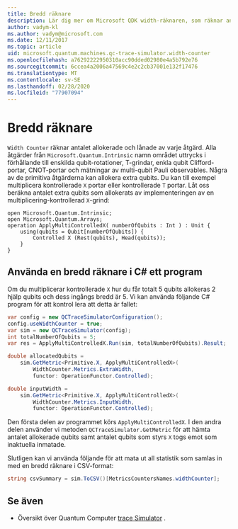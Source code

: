 ```yaml
---
title: Bredd räknare
description: Lär dig mer om Microsoft QDK width-räknaren, som räknar antalet qubits som tilldelas och lånas ut av varje åtgärd i ett Quantum-program.
author: vadym-kl
ms.author: vadym@microsoft.com
ms.date: 12/11/2017
ms.topic: article
uid: microsoft.quantum.machines.qc-trace-simulator.width-counter
ms.openlocfilehash: a76292222950310acc90dded02980e4a5b792e76
ms.sourcegitcommit: 6ccea4a2006a47569c4e2c2cb37001e132f17476
ms.translationtype: MT
ms.contentlocale: sv-SE
ms.lasthandoff: 02/28/2020
ms.locfileid: "77907094"
---
```

# <a name="width-counter"></a>Bredd räknare

`Width Counter` räknar antalet allokerade och lånade av varje åtgärd.
Alla åtgärder från `Microsoft.Quantum.Intrinsic` namn området uttrycks i förhållande till enskilda qubit-rotationer, T-grindar, enkla qubit Clifford-portar, CNOT-portar och mätningar av multi-qubit Pauli observables. Några av de primitiva åtgärderna kan allokera extra qubits. Du kan till exempel multiplicera kontrollerade `X` portar eller kontrollerade `T` portar. Låt oss beräkna antalet extra qubits som allokerats av implementeringen av en multiplicering-kontrollerad `X`-grind:

```qsharp
open Microsoft.Quantum.Intrinsic;
open Microsoft.Quantum.Arrays;
operation ApplyMultiControlledX( numberOfQubits : Int ) : Unit {
    using(qubits = Qubit[numberOfQubits]) {
        Controlled X (Rest(qubits), Head(qubits));
    } 
}
```

## <a name="using-width-counter-within-a-c-program"></a>Använda en bredd räknare i C# ett program

Om du multiplicerar kontrollerade `X` hur du får totalt 5 qubits allokeras 2 hjälp qubits och dess ingångs bredd är 5. Vi kan använda följande C# program för att kontrol lera att detta är fallet:

```csharp 
var config = new QCTraceSimulatorConfiguration();
config.useWidthCounter = true;
var sim = new QCTraceSimulator(config);
int totalNumberOfQubits = 5;
var res = ApplyMultiControlledX.Run(sim, totalNumberOfQubits).Result;

double allocatedQubits = 
    sim.GetMetric<Primitive.X, ApplyMultiControlledX>(
        WidthCounter.Metrics.ExtraWidth,
        functor: OperationFunctor.Controlled); 

double inputWidth =
    sim.GetMetric<Primitive.X, ApplyMultiControlledX>(
        WidthCounter.Metrics.InputWidth,
        functor: OperationFunctor.Controlled);
```

Den första delen av programmet körs `ApplyMultiControlledX`. I den andra delen använder vi metoden `QCTraceSimulator.GetMetric` för att hämta antalet allokerade qubits samt antalet qubits som styrs `X` togs emot som inaktuella inmatade. 

Slutligen kan vi använda följande för att mata ut all statistik som samlas in med en bredd räknare i CSV-format:
```csharp
string csvSummary = sim.ToCSV()[MetricsCountersNames.widthCounter];
```

## <a name="see-also"></a>Se även ##

- Översikt över Quantum Computer [trace Simulator](xref:microsoft.quantum.machines.qc-trace-simulator.intro) .
